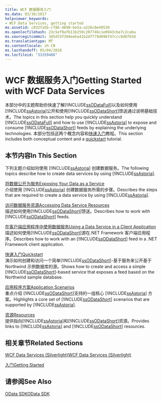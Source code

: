 ```yaml
---
title: WCF 数据服务入门
ms.date: 03/30/2017
helpviewer_keywords:
- WCF Data Services, getting started
ms.assetid: c832fa5b-cf86-4690-be5a-a226c0e49530
ms.openlocfilehash: 23c5ef0afb11b259c207746c1e0943cbe7c2caba
ms.sourcegitcommit: 3d5d33f384eeba41b2dff79d096f47ccc8d8f03d
ms.translationtype: MT
ms.contentlocale: zh-CN
ms.lasthandoff: 05/04/2018
ms.locfileid: "33359486"
---
```

# <a name="getting-started-with-wcf-data-services"></a><span data-ttu-id="2d046-102">WCF 数据服务入门</span><span class="sxs-lookup"><span data-stu-id="2d046-102">Getting Started with WCF Data Services</span></span>
<span data-ttu-id="2d046-103">本部分中的主题帮助你快速了解[!INCLUDE[ssODataFull](../../../../includes/ssodatafull-md.md)]以及如何使用[!INCLUDE[ssAstoria](../../../../includes/ssastoria-md.md)]公开和使用[!INCLUDE[ssODataShort](../../../../includes/ssodatashort-md.md)]馈送通过说明基础技术。</span><span class="sxs-lookup"><span data-stu-id="2d046-103">The topics in this section help you quickly understand [!INCLUDE[ssODataFull](../../../../includes/ssodatafull-md.md)] and how to use [!INCLUDE[ssAstoria](../../../../includes/ssastoria-md.md)] to expose and consume [!INCLUDE[ssODataShort](../../../../includes/ssodatashort-md.md)] feeds by explaining the underlying technologies.</span></span> <span data-ttu-id="2d046-104">本部分包括这两个概念内容和[快速入门](../../../../docs/framework/data/wcf/quickstart-wcf-data-services.md)教程。</span><span class="sxs-lookup"><span data-stu-id="2d046-104">This section includes both conceptual content and a [quickstart](../../../../docs/framework/data/wcf/quickstart-wcf-data-services.md) tutorial.</span></span>  
  
## <a name="in-this-section"></a><span data-ttu-id="2d046-105">本节内容</span><span class="sxs-lookup"><span data-stu-id="2d046-105">In This Section</span></span>  
 <span data-ttu-id="2d046-106">下列主题介绍如何使用 [!INCLUDE[ssAstoria](../../../../includes/ssastoria-md.md)] 创建数据服务。</span><span class="sxs-lookup"><span data-stu-id="2d046-106">The following topics describe how to create data services by using [!INCLUDE[ssAstoria](../../../../includes/ssastoria-md.md)].</span></span>  
  
 [<span data-ttu-id="2d046-107">将数据公开为服务</span><span class="sxs-lookup"><span data-stu-id="2d046-107">Exposing Your Data as a Service</span></span>](../../../../docs/framework/data/wcf/exposing-your-data-as-a-service-wcf-data-services.md)  
 <span data-ttu-id="2d046-108">介绍使用 [!INCLUDE[ssAstoria](../../../../includes/ssastoria-md.md)] 创建数据服务所需的步骤。</span><span class="sxs-lookup"><span data-stu-id="2d046-108">Describes the steps that are required to create a data service by using [!INCLUDE[ssAstoria](../../../../includes/ssastoria-md.md)].</span></span>  
  
 [<span data-ttu-id="2d046-109">访问数据服务资源</span><span class="sxs-lookup"><span data-stu-id="2d046-109">Accessing Data Service Resources</span></span>](../../../../docs/framework/data/wcf/accessing-data-service-resources-wcf-data-services.md)  
 <span data-ttu-id="2d046-110">描述如何使用[!INCLUDE[ssODataShort](../../../../includes/ssodatashort-md.md)]馈送。</span><span class="sxs-lookup"><span data-stu-id="2d046-110">Describes how to work with [!INCLUDE[ssODataShort](../../../../includes/ssodatashort-md.md)] feeds.</span></span>  
  
 [<span data-ttu-id="2d046-111">在客户端应用程序中使用数据服务</span><span class="sxs-lookup"><span data-stu-id="2d046-111">Using a Data Service in a Client Application</span></span>](../../../../docs/framework/data/wcf/using-a-data-service-in-a-client-application-wcf-data-services.md)  
 <span data-ttu-id="2d046-112">描述如何使用[!INCLUDE[ssODataShort](../../../../includes/ssodatashort-md.md)]源在.NET Framework 客户端应用程序。</span><span class="sxs-lookup"><span data-stu-id="2d046-112">Describes how to work with an [!INCLUDE[ssODataShort](../../../../includes/ssodatashort-md.md)] feed in a .NET Framework client application.</span></span>  
  
 [<span data-ttu-id="2d046-113">快速入门</span><span class="sxs-lookup"><span data-stu-id="2d046-113">Quickstart</span></span>](../../../../docs/framework/data/wcf/quickstart-wcf-data-services.md)  
 <span data-ttu-id="2d046-114">演示如何创建和访问一个简单[!INCLUDE[ssODataShort](../../../../includes/ssodatashort-md.md)]-基于服务来公开基于 Northwind 示例数据库的源。</span><span class="sxs-lookup"><span data-stu-id="2d046-114">Shows how to create and access a simple [!INCLUDE[ssODataShort](../../../../includes/ssodatashort-md.md)]-based service that exposes a feed based on the Northwind sample database.</span></span>  
  
 [<span data-ttu-id="2d046-115">应用程序方案</span><span class="sxs-lookup"><span data-stu-id="2d046-115">Application Scenarios</span></span>](../../../../docs/framework/data/wcf/application-scenarios-wcf-data-services.md)  
 <span data-ttu-id="2d046-116">重点介绍 [!INCLUDE[ssODataShort](../../../../includes/ssodatashort-md.md)]支持的一组核心 [!INCLUDE[ssAstoria](../../../../includes/ssastoria-md.md)] 方案。</span><span class="sxs-lookup"><span data-stu-id="2d046-116">Highlights a core set of [!INCLUDE[ssODataShort](../../../../includes/ssodatashort-md.md)] scenarios that are supported by [!INCLUDE[ssAstoria](../../../../includes/ssastoria-md.md)].</span></span>  
  
 [<span data-ttu-id="2d046-117">资源</span><span class="sxs-lookup"><span data-stu-id="2d046-117">Resources</span></span>](../../../../docs/framework/data/wcf/wcf-data-services-resources.md)  
 <span data-ttu-id="2d046-118">提供指向[!INCLUDE[ssAstoria](../../../../includes/ssastoria-md.md)]和[!INCLUDE[ssODataShort](../../../../includes/ssodatashort-md.md)]资源。</span><span class="sxs-lookup"><span data-stu-id="2d046-118">Provides links to [!INCLUDE[ssAstoria](../../../../includes/ssastoria-md.md)] and [!INCLUDE[ssODataShort](../../../../includes/ssodatashort-md.md)] resources.</span></span>  
  
## <a name="related-sections"></a><span data-ttu-id="2d046-119">相关章节</span><span class="sxs-lookup"><span data-stu-id="2d046-119">Related Sections</span></span>  
 [<span data-ttu-id="2d046-120">WCF Data Services (Silverlight)</span><span class="sxs-lookup"><span data-stu-id="2d046-120">WCF Data Services (Silverlight)</span></span>](http://go.microsoft.com/fwlink/?LinkID=143149)  
  
 [<span data-ttu-id="2d046-121">入门</span><span class="sxs-lookup"><span data-stu-id="2d046-121">Getting Started</span></span>](../../../../docs/framework/data/adonet/ef/getting-started.md)  
  
## <a name="see-also"></a><span data-ttu-id="2d046-122">请参阅</span><span class="sxs-lookup"><span data-stu-id="2d046-122">See Also</span></span>  
 [<span data-ttu-id="2d046-123">OData SDK</span><span class="sxs-lookup"><span data-stu-id="2d046-123">OData SDK</span></span>](http://go.microsoft.com/fwlink/?LinkID=185248)
